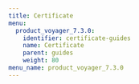 ```yaml
---
title: Certificate
menu:
  product_voyager_7.3.0:
    identifier: certificate-guides
    name: Certificate
    parent: guides
    weight: 80
menu_name: product_voyager_7.3.0
---
```


